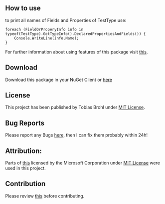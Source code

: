 ## How to use
to print all names of Fields and Properties of TestType use:

    foreach (FieldOrProperyInfo info in typeof(TestType).GetTypeInfo().DeclaredPropertiesAndFields()) {
    	Console.WriteLine(info.Name);
    }

For further information about using features of this package visit [this](./CodingDoc.html).
## Download
Download this package in your NuGet Client or [here](https://www.nuget.org/packages/PropertyOrFieldInfo)
## License
This project has been published by Tobias Brohl under [MIT License](https://raw.githubusercontent.com/TheMinefighter/PropertyOrFieldInfo/master/LICENSE.md).
## Bug Reports
Please report any Bugs  [here](https://github.com/TheMinefighter/PropertyOrFieldInfo/issues), then I can fix them probably within 24h!
## Attribution:
Parts of [this](https://github.com/dotnet/dotnet-api-docs/blob/master/xml/System.Reflection/MemberInfo.xml) licensed by the Microsoft Corporation under [MIT License](https://github.com/dotnet/dotnet-api-docs/blob/master/LICENSE-CODE) were used in this project.
## Contribution
Please review [this](https://raw.githubusercontent.com/TheMinefighter/PropertyOrFieldInfo/master/CONTRIBUTING.md) before contributing.
